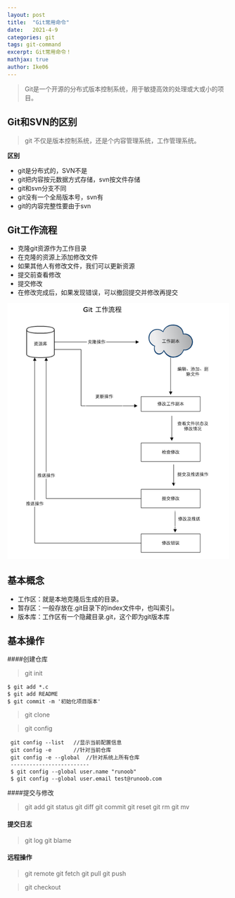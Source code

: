 ```yaml
---
layout: post
title:  "Git常用命令"
date:   2021-4-9
categories: git
tags: git-command
excerpt: Git常用命令！
mathjax: true
author: Ike06
---
```


> Git是一个开源的分布式版本控制系统，用于敏捷高效的处理或大或小的项目。
## Git和SVN的区别
> git 不仅是版本控制系统，还是个内容管理系统，工作管理系统。

**区别**
- git是分布式的，SVN不是
- git把内容按元数据方式存储，svn按文件存储
- git和svn分支不同
- git没有一个全局版本号，svn有
- git的内容完整性要由于svn

## Git工作流程
- 克隆git资源作为工作目录
- 在克隆的资源上添加修改文件
- 如果其他人有修改文件，我们可以更新资源
- 提交前查看修改
- 提交修改
- 在修改完成后，如果发现错误，可以撤回提交并修改再提交

![Git工作流程图](./../img/git工作流程.png)

## 基本概念

- 工作区：就是本地克隆后生成的目录。
- 暂存区：一般存放在.git目录下的index文件中，也叫索引。
- 版本库：工作区有一个隐藏目录.git，这个即为git版本库

## 基本操作
####创建仓库
> git init 
```shell
$ git add *.c
$ git add README
$ git commit -m '初始化项目版本'
```
> git clone

> git config
```jshelllanguage
 git config --list   //显示当前配置信息
 git config -e       //针对当前仓库
 git config -e --global  //针对系统上所有仓库
 -------------------------
 $ git config --global user.name "runoob"
 $ git config --global user.email test@runoob.com
```
####提交与修改
> git add 
> git status
> git diff
> git commit 
> git reset
> git rm
> git mv
#### 提交日志
> git log
> git blame
#### 远程操作
> git remote
> git fetch
> git pull
> git push 

> git checkout

